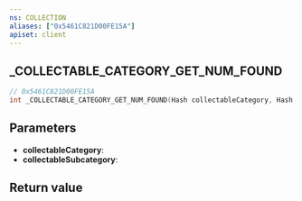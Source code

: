 ```yaml
---
ns: COLLECTION
aliases: ["0x5461C821D00FE15A"]
apiset: client
---
```

## _COLLECTABLE_CATEGORY_GET_NUM_FOUND

```c
// 0x5461C821D00FE15A
int _COLLECTABLE_CATEGORY_GET_NUM_FOUND(Hash collectableCategory, Hash collectableSubcategory);
```


## Parameters
* **collectableCategory**:
* **collectableSubcategory**:

## Return value